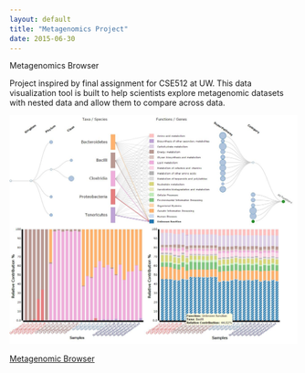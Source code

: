 ```yaml
---
layout: default
title: "Metagenomics Project"
date: 2015-06-30
---
```


Metagenomics Browser

Project inspired by final assignment for CSE512 at UW.  This data visualization tool is built to help scientists explore metagenomic datasets with nested data and allow them to compare across data.

![Static Image of Project](/images/MetagenomicBrowser.JPG)


[Metagenomic Browser](http://borenstein-lab.github.io/burrito/)







